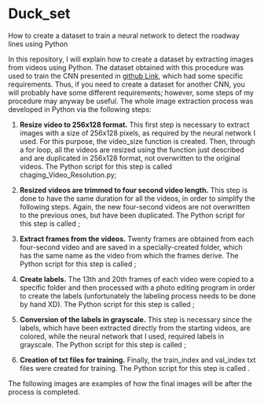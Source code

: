 # Duck_set
How to create a dataset to train a neural network to detect the roadway lines using Python

In this repository, I will explain how to create a dataset by extracting images from videos using Python. The dataset obtained with this procedure was used to train the CNN presented in [github Link](https://github.com/Sigma117/Robust-Lane-Detection), which had some specific requirements. Thus, if you need to create a dataset for another CNN, you will probably have some different requirements; however, some steps of my procedure may anyway be useful. 
The whole image extraction process was developed in Python via the following steps: 

1) **Resize video to 256x128 format.** This first step is necessary to extract images with a size of 256x128 pixels, as required by the neural network I  used. For this purpose, the video_size function is created. Then, through a for loop, all the videos are resized using the function just described and are duplicated in 256x128 format, not overwritten to the original videos. The Python script for this step is called chaging_Video_Resolution.py;

2) **Resized videos are trimmed to four second video length.** This step is done to have the same duration for all the videos, in order to simplify the following steps. Again, the new four-second videos are not overwritten to the previous ones, but have been duplicated. The Python script for this step is called ;

3) **Extract frames from the videos.** Twenty frames are obtained from each four-second video and are saved in a specially-created folder, which has the same name as the video from which the frames derive. The Python script for this step is called ;

4) **Create labels.** The 13th and 20th frames of each video were copied to a specific folder and then processed with a photo editing program in order to create the labels (unfortunately the labeling process needs to be done by hand XD). The Python script for this step is called ;

5) **Conversion of the labels in grayscale.** This step is necessary since the labels, which have been extracted directly from the starting videos, are colored, while the neural network that I used, required labels in grayscale. The Python script for this step is called ;

6) **Creation of txt files for training.** Finally, the train_index and val_index txt files were created for training. The Python script for this step is called .

The following images are examples of how the final images will be after the process is completed. 

